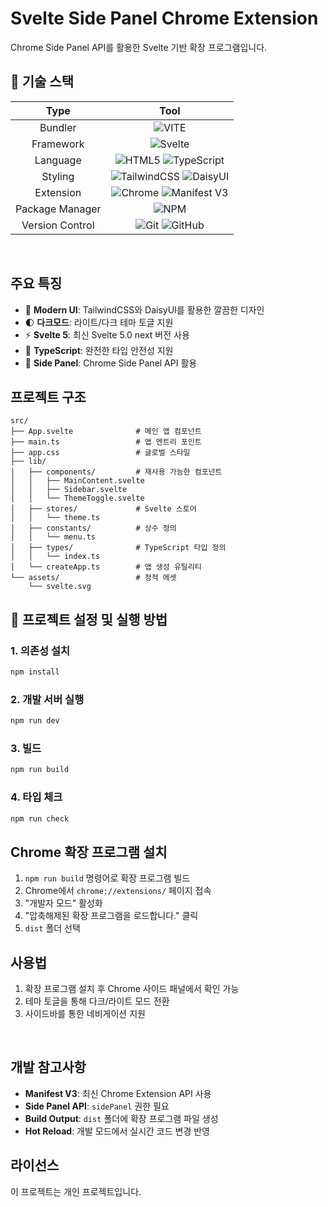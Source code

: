 # Svelte Side Panel Chrome Extension

Chrome Side Panel API를 활용한 Svelte 기반 확장 프로그램입니다.

## 🔧 기술 스택

<div align="center">

|      Type       |                                                                                                             Tool                                                                                                             |
| :-------------: | :--------------------------------------------------------------------------------------------------------------------------------------------------------------------------------------------------------------------------: |
|     Bundler     |                                                               ![VITE](https://img.shields.io/badge/VITE-646CFF?style=for-the-badge&logo=Vite&logoColor=white)                                                                |
|   Framework     |                                                         ![Svelte](https://img.shields.io/badge/svelte-%23f1413d.svg?style=for-the-badge&logo=svelte&logoColor=white)                                                          |
|    Language     | ![HTML5](https://img.shields.io/badge/HTML5-E34F26.svg?style=for-the-badge&logo=HTML5&logoColor=white) ![TypeScript](https://img.shields.io/badge/typescript-%23007ACC.svg?style=for-the-badge&logo=typescript&logoColor=white) |
|     Styling     | ![TailwindCSS](https://img.shields.io/badge/tailwindcss-%2338B2AC.svg?style=for-the-badge&logo=tailwind-css&logoColor=white) ![DaisyUI](https://img.shields.io/badge/daisyui-5A0EF8?style=for-the-badge&logo=daisyui&logoColor=white) |
|   Extension     | ![Chrome](https://img.shields.io/badge/Chrome-4285F4?style=for-the-badge&logo=GoogleChrome&logoColor=white) ![Manifest V3](https://img.shields.io/badge/Manifest%20V3-4285F4?style=for-the-badge) |
| Package Manager |                                                                 ![NPM](https://img.shields.io/badge/NPM-%23000000.svg?style=for-the-badge&logo=npm&logoColor=white)                                                                 |
| Version Control |       ![Git](https://img.shields.io/badge/git-%23F05033.svg?style=for-the-badge&logo=git&logoColor=white) ![GitHub](https://img.shields.io/badge/github-%23121011.svg?style=for-the-badge&logo=github&logoColor=white)       |

</div>

&nbsp;

## 주요 특징

- 🎨 **Modern UI**: TailwindCSS와 DaisyUI를 활용한 깔끔한 디자인
- 🌓 **다크모드**: 라이트/다크 테마 토글 지원  
- ⚡ **Svelte 5**: 최신 Svelte 5.0 next 버전 사용
- 🔧 **TypeScript**: 완전한 타입 안전성 지원
- 📱 **Side Panel**: Chrome Side Panel API 활용

## 프로젝트 구조

```
src/
├── App.svelte              # 메인 앱 컴포넌트
├── main.ts                 # 앱 엔트리 포인트
├── app.css                 # 글로벌 스타일
├── lib/
│   ├── components/         # 재사용 가능한 컴포넌트
│   │   ├── MainContent.svelte
│   │   ├── Sidebar.svelte  
│   │   └── ThemeToggle.svelte
│   ├── stores/             # Svelte 스토어
│   │   └── theme.ts
│   ├── constants/          # 상수 정의
│   │   └── menu.ts
│   ├── types/              # TypeScript 타입 정의
│   │   └── index.ts
│   └── createApp.ts        # 앱 생성 유틸리티
└── assets/                 # 정적 에셋
    └── svelte.svg
```

## 🔩 프로젝트 설정 및 실행 방법

### 1. 의존성 설치

```bash
npm install
```

### 2. 개발 서버 실행

```bash
npm run dev
```

### 3. 빌드

```bash  
npm run build
```

### 4. 타입 체크

```bash
npm run check
```

## Chrome 확장 프로그램 설치

1. `npm run build` 명령어로 확장 프로그램 빌드
2. Chrome에서 `chrome://extensions/` 페이지 접속
3. "개발자 모드" 활성화
4. "압축해제된 확장 프로그램을 로드합니다." 클릭  
5. `dist` 폴더 선택

## 사용법

1. 확장 프로그램 설치 후 Chrome 사이드 패널에서 확인 가능
2. 테마 토글을 통해 다크/라이트 모드 전환
3. 사이드바를 통한 네비게이션 지원

&nbsp;

## 개발 참고사항

- **Manifest V3**: 최신 Chrome Extension API 사용
- **Side Panel API**: `sidePanel` 권한 필요
- **Build Output**: `dist` 폴더에 확장 프로그램 파일 생성
- **Hot Reload**: 개발 모드에서 실시간 코드 변경 반영

## 라이선스

이 프로젝트는 개인 프로젝트입니다.
